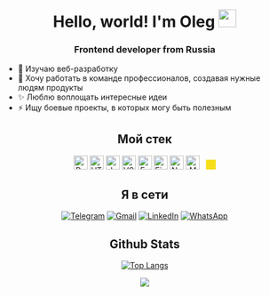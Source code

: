 <h1 align="center">Hello, world! I'm Oleg
<img src="https://github.com/blackcater/blackcater/raw/main/images/Hi.gif" height="32"/></h1>
<h3 align="center">Frontend developer from Russia</h3>

- 🔭 Изучаю веб-разработку
- 🌱 Хочу работать в команде профессионалов, создавая нужные людям продукты
- ✨ Люблю воплощать интересные идеи
- ⚡ Ищу боевые проекты, в которых могу быть полезным


<h2 align="center">Мой стек</h2>


<div align="center">
  <img src="https://camo.githubusercontent.com/c8103e7ef2f154a02b429f185f1f23186c4a3f7a6aedf55d6f64439752cc9aac/68747470733a2f2f696d672e736869656c64732e696f2f62616467652f52656163742d3238324333343f6c6f676f3d7265616374266c6f676f436f6c6f723d363144414642" alt="React" title="React" height="25"/>
  <img src="https://camo.githubusercontent.com/94aafdad2b6e8c1045f2ca410faa15805b288be681986013570c3ee10f2538ff/68747470733a2f2f696d672e736869656c64732e696f2f62616467652f48544d4c352d3238324333343f6c6f676f3d68746d6c35266c6f676f436f6c6f723d453334463236" alt="HTML" title="HTML" height="25"/>
  <img
src="https://camo.githubusercontent.com/9fbc26ddc8e49b729b7d4911a68049839bd75af167ff6ddc61a0d896f0244cd6/68747470733a2f2f696d672e736869656c64732e696f2f62616467652f4a6176615363726970742d3238324333343f6c6f676f3d6a617661736372697074266c6f676f436f6c6f723d463744463145" alt="JavaScript" title="JavaScript" height="25"/>
  <img src="https://camo.githubusercontent.com/a4d93c48905b2c1b59a9cffe5cb11704fee79b461ac896ce9cb1da2410c24884/68747470733a2f2f696d672e736869656c64732e696f2f62616467652f5653253230436f64652d3238324333343f6c6f676f3d76697375616c2d73747564696f2d636f6465266c6f676f436f6c6f723d303037414343" alt="VScode" title="VScode" height="25"/>
  <img
src="https://camo.githubusercontent.com/15bae9840e64400389eef74cac007cbc834ca65dadbc229bfc6310e8fa465b5e/68747470733a2f2f696d672e736869656c64732e696f2f62616467652f457870726573732d3238324333343f6c6f676f3d65787072657373266c6f676f436f6c6f723d464646464646" alt="Express" title="Express" height="25"/>
  <img src="https://camo.githubusercontent.com/7080709b312a829823fa4d98fa3c1cf67a7e70400e50ee9ba5edcfeba3dc6e4c/68747470733a2f2f696d672e736869656c64732e696f2f62616467652f4669676d612d3238324333343f6c6f676f3d6669676d61266c6f676f436f6c6f723d303037414343" alt="Figma" title="Figma" height="25"/>
  <img src="https://camo.githubusercontent.com/03cc51fb4586cb79724ffc889889c2cf02df09640106ff856ffcbd0e665f7485/68747470733a2f2f696d672e736869656c64732e696f2f62616467652f4e6f64652e6a732d3238324333343f6c6f676f3d6e6f64652e6a73266c6f676f436f6c6f723d333339393333" alt="Node.js" title="Node.js" height="25"/>
  <img src="" alt="MongoDB" title="MongoDB" height="25"/>
  <svg width="25" height="25" viewBox="0 0 25 25" fill="none" xmlns="http://www.w3.org/2000/svg">
<path d="M7.5 7.5H112.5V112.5H7.5V7.5Z" fill="#F5DE19"/>
<path d="M78.0337 89.5312C78.9284 91.3485 80.3183 92.8759 82.0434 93.9375C83.7684 94.9991 85.7583 95.5515 87.7837 95.5313C91.8712 95.5313 94.485 93.4875 94.485 90.6562C94.485 87.2812 91.8 86.0738 87.3 84.105L84.8325 83.0475C77.7075 80.0138 72.9825 76.215 72.9825 68.1825C72.9825 60.7838 78.6075 55.1475 87.4312 55.1475C90.2876 54.9412 93.1415 55.5805 95.637 56.9856C98.1324 58.3907 100.159 60.4994 101.464 63.0488L93.75 67.98C93.2476 66.716 92.3728 65.6345 91.2416 64.879C90.1104 64.1236 88.7763 63.7298 87.4162 63.75C86.8228 63.6906 86.2236 63.7555 85.6566 63.9404C85.0897 64.1254 84.5675 64.4265 84.1233 64.8244C83.6792 65.2224 83.3228 65.7085 83.0768 66.2518C82.8309 66.7951 82.7009 67.3837 82.695 67.98C82.695 70.9388 84.5287 72.1388 88.7625 73.98L91.23 75.0375C99.615 78.6338 104.355 82.2975 104.355 90.5363C104.355 99.42 97.3762 104.287 88.005 104.287C84.3536 104.52 80.713 103.691 77.5223 101.901C74.3317 100.11 71.7274 97.4342 70.0237 94.1963L78.0337 89.5312ZM43.1775 90.3863C44.7262 93.135 46.1362 95.46 49.5262 95.46C52.7662 95.46 54.8137 94.1925 54.8137 89.2612V55.71H64.68V89.3925C64.68 99.6075 58.68 104.257 49.9462 104.257C46.8591 104.426 43.7931 103.657 41.1513 102.051C38.5096 100.444 36.4157 98.0761 35.145 95.2575L43.1775 90.3863Z" fill="black"/>
</svg>

</div>


<h2 align="center">Я в сети</h2>


<div align="center">
  
<a href="https://t.me/Markov0leg/" target="_blank">![Telegram](https://img.shields.io/badge/Telegram-2CA5E0?style=for-the-badge&logo=telegram&logoColor=white)</a>
<a href="mailto:o.mark@mail.ru" target="_blank">![Gmail](https://img.shields.io/badge/Gmail-D14836?style=for-the-badge&logo=gmail&logoColor=white)</a>
<a href="https://www.linkedin.com/in/olegmarkov/" target="_blank">![LinkedIn](https://img.shields.io/badge/linkedin-%230077B5.svg?style=for-the-badge&logo=linkedin&logoColor=white)</a>
<a href="https://api.whatsapp.com/send?phone=79179406963" target="_blank">![WhatsApp](https://img.shields.io/badge/WhatsApp-25D366?style=for-the-badge&logo=whatsapp&logoColor=white)</a>

</div>

<h2 align="center">Github Stats</h2>
<div align="center">
  
[![Top Langs](https://github-readme-stats.vercel.app/api/top-langs/?username=OlegMarkoF&layout=compact)](https://github.com/anuraghazra/github-readme-stats)

![](https://komarev.com/ghpvc/?username=OlegMarkoF)

</div>

